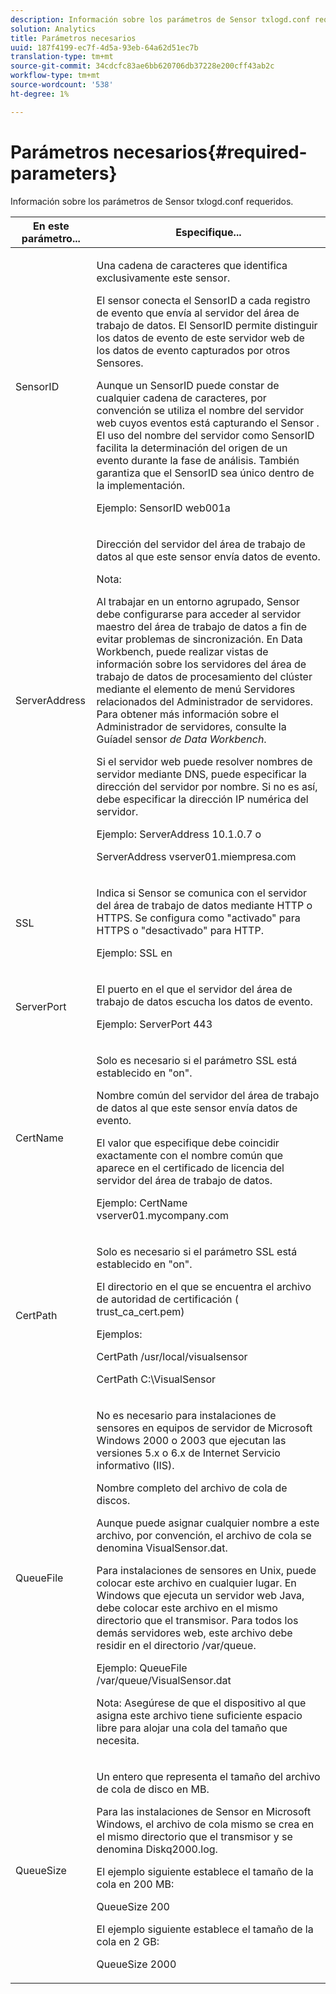 ```yaml
---
description: Información sobre los parámetros de Sensor txlogd.conf requeridos.
solution: Analytics
title: Parámetros necesarios
uuid: 187f4199-ec7f-4d5a-93eb-64a62d51ec7b
translation-type: tm+mt
source-git-commit: 34cdcfc83ae6bb620706db37228e200cff43ab2c
workflow-type: tm+mt
source-wordcount: '538'
ht-degree: 1%

---
```



# Parámetros necesarios{#required-parameters}

Información sobre los parámetros de Sensor txlogd.conf requeridos.

<table id="table_69CFE10A3707403F9793137B128E706A"> 
 <thead> 
  <tr> 
   <th colname="col1" class="entry"> En este parámetro... </th> 
   <th colname="col2" class="entry"> Especifique... </th> 
  </tr> 
 </thead>
 <tbody> 
  <tr> 
   <td colname="col1"> SensorID </td> 
   <td colname="col2"> <p>Una cadena de caracteres que identifica exclusivamente este <span class="wintitle"> sensor</span>. </p> <p> <span class="wintitle"> El sensor</span> conecta el SensorID a cada registro de evento que envía al servidor <span class="keyword"></span>del área de trabajo de datos. El SensorID permite distinguir los datos de evento de este servidor web de los datos de evento capturados por otros <span class="wintitle"> Sensores</span>. </p> <p>Aunque un SensorID puede constar de cualquier cadena de caracteres, por convención se utiliza el nombre del servidor web cuyos eventos está capturando el <span class="wintitle"> Sensor</span> . El uso del nombre del servidor como SensorID facilita la determinación del origen de un evento durante la fase de análisis. También garantiza que el SensorID sea único dentro de la implementación. </p> <p>Ejemplo: <span class="filepath"> SensorID web001a</span> </p> </td> 
  </tr> 
  <tr> 
   <td colname="col1"> ServerAddress </td> 
   <td colname="col2"> <p>Dirección del servidor <span class="keyword"> del área de trabajo de datos al que este</span> sensor <span class="wintitle"></span> envía datos de evento. </p> <p>Nota:  <p>Al trabajar en un entorno agrupado, <span class="wintitle"> Sensor</span> debe configurarse para acceder al servidor <span class="keyword"></span> maestro del área de trabajo de datos a fin de evitar problemas de sincronización. En Data Workbench, puede realizar vistas de información sobre los servidores <span class="keyword"> del área de trabajo de datos de procesamiento del clúster mediante el elemento de menú Servidores relacionados del Administrador</span> de <span class="wintitle"></span>servidores. Para obtener más información sobre el Administrador <span class="wintitle"> de servidores, consulte la Guía</span>del sensor <i><span class="keyword"> de Data Workbench</span><span class="wintitle"></span></i>. </p> <p>Si el servidor web puede resolver nombres de servidor mediante DNS, puede especificar la dirección del servidor por nombre. Si no es así, debe especificar la dirección IP numérica del servidor. </p> <p>Ejemplo: <span class="filepath"> ServerAddress 10.1.0.7</span> o </p> <p> <span class="filepath"> ServerAddress vserver01.miempresa.com</span> </p> </p> </td> 
  </tr> 
  <tr> 
   <td colname="col1"> SSL </td> 
   <td colname="col2"> <p>Indica si <span class="wintitle"> Sensor</span> se comunica con <span class="keyword"> el servidor</span> del área de trabajo de datos mediante HTTP o HTTPS. Se configura como "activado" para HTTPS o "desactivado" para HTTP. </p> <p>Ejemplo: <span class="filepath"> SSL en</span> </p> </td> 
  </tr> 
  <tr> 
   <td colname="col1"> ServerPort </td> 
   <td colname="col2"> <p>El puerto en el que el servidor <span class="keyword"></span> del área de trabajo de datos escucha los datos de evento. </p> <p>Ejemplo: <span class="filepath"> ServerPort 443</span> </p> </td> 
  </tr> 
  <tr> 
   <td colname="col1"> CertName </td> 
   <td colname="col2"> <p>Solo es necesario si el parámetro SSL está establecido en "on". </p> <p>Nombre común del servidor <span class="keyword"> del área de trabajo de datos al que este</span> sensor <span class="wintitle"></span> envía datos de evento. </p> <p>El valor que especifique debe coincidir exactamente con el nombre común que aparece en el certificado de licencia del servidor <span class="keyword"></span> del área de trabajo de datos. </p> <p>Ejemplo: <span class="filepath"> CertName vserver01.mycompany.com</span> </p> </td> 
  </tr> 
  <tr> 
   <td colname="col1"> CertPath </td> 
   <td colname="col2"> <p>Solo es necesario si el parámetro SSL está establecido en "on". </p> <p>El directorio en el que se encuentra el archivo de autoridad de certificación (<span class="filepath"> trust_ca_cert.pem</span>) </p> <p>Ejemplos: </p> <p> <span class="filepath"> CertPath /usr/local/visualsensor</span> </p> <p> <span class="filepath"> CertPath C:\VisualSensor</span> </p> </td> 
  </tr> 
  <tr> 
   <td colname="col1"> QueueFile </td> 
   <td colname="col2"> <p>No es necesario para instalaciones de <span class="wintitle"> sensores</span> en equipos de servidor de Microsoft Windows 2000 o 2003 que ejecutan las versiones 5.x o 6.x de Internet Servicio informativo (IIS). </p> <p>Nombre completo del archivo de cola de discos. </p> <p>Aunque puede asignar cualquier nombre a este archivo, por convención, el archivo de cola se denomina <span class="filepath"> VisualSensor.dat</span>. </p> <p>Para instalaciones <span class="wintitle"> de sensores</span> en Unix, puede colocar este archivo en cualquier lugar. En Windows que ejecuta un servidor web Java, debe colocar este archivo en el mismo directorio que el transmisor. Para todos los demás servidores web, este archivo debe residir en el directorio /var/queue. </p> <p>Ejemplo: <span class="filepath"> QueueFile /var/queue/VisualSensor.dat</span> </p> <p> <p>Nota:  Asegúrese de que el dispositivo al que asigna este archivo tiene suficiente espacio libre para alojar una cola del tamaño que necesita. </p> </p> </td> 
  </tr> 
  <tr> 
   <td colname="col1"> QueueSize </td> 
   <td colname="col2"> <p>Un entero que representa el tamaño del archivo de cola de disco en MB. </p> <p>Para las instalaciones de <span class="wintitle"> Sensor</span> en Microsoft Windows, el archivo de cola mismo se crea en el mismo directorio que el transmisor y se denomina <span class="filepath"> Diskq2000.log</span>. </p> <p>El ejemplo siguiente establece el tamaño de la cola en 200 MB: </p> <p>QueueSize 200 </p> <p>El ejemplo siguiente establece el tamaño de la cola en 2 GB: </p> <p>QueueSize 2000 </p> </td> 
  </tr> 
 </tbody> 
</table>

